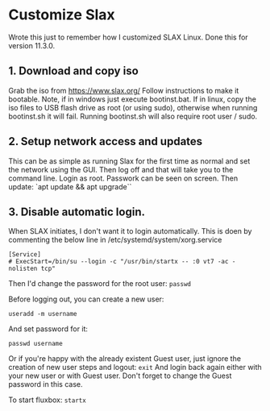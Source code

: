 # Customize Slax
Wrote this just to remember how I customized SLAX Linux. Done this for version 11.3.0.

## 1. Download and copy iso
Grab the iso from https://www.slax.org/ Follow instructions to make it bootable.
Note, if in windows just execute bootinst.bat. If in linux, copy the iso files to USB flash drive as root (or using sudo), otherwise when running bootinst.sh it will fail. Running bootinst.sh will also require root user / sudo.

## 2. Setup network access and updates
This can be as simple as running Slax for the first time as normal and set the network using the GUI. Then log off and that will take you to the command line. Login as root. Passwork can be seen on screen. Then update:
`apt update && apt upgrade``

## 3. Disable automatic login.
When SLAX initiates, I don't want it to login automatically. This is doen by commenting the below line in /etc/systemd/system/xorg.service

```
[Service]
# ExecStart=/bin/su --login -c "/usr/bin/startx -- :0 vt7 -ac -nolisten tcp"
```

Then I'd change the password for the root user:  `passwd`

Before logging out, you can create a new user:
```
useradd -m username
```
And set password for it:
```
passwd username
```

Or if you're happy with the already existent Guest user, just ignore the creation of new user steps and logout: `exit`
And login back again either with your new user or with Guest user. Don't forget to change the Guest password in this case.

To start fluxbox:
`startx`

